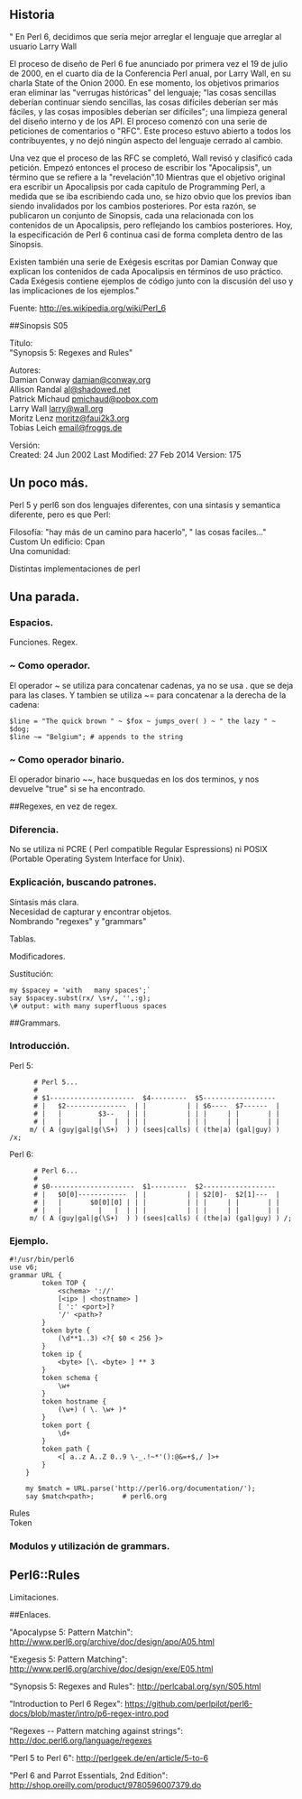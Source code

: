 ## Historia

"    En Perl 6, decidimos que sería mejor arreglar el lenguaje que arreglar al usuario
    Larry Wall

El proceso de diseño de Perl 6 fue anunciado por primera vez el 19 de julio de 2000, en el cuarto día de la Conferencia Perl anual, por Larry Wall, en su charla State of the Onion 2000. En ese momento, los objetivos primarios eran eliminar las "verrugas históricas" del lenguaje; "las cosas sencillas deberían continuar siendo sencillas, las cosas difíciles deberían ser más fáciles, y las cosas imposibles deberían ser difíciles"; una limpieza general del diseño interno y de los API. El proceso comenzó con una serie de peticiones de comentarios o "RFC". Este proceso estuvo abierto a todos los contribuyentes, y no dejó ningún aspecto del lenguaje cerrado al cambio.

Una vez que el proceso de las RFC se completó, Wall revisó y clasificó cada petición. Empezó entonces el proceso de escribir los "Apocalipsis", un término que se refiere a la "revelación".10 Mientras que el objetivo original era escribir un Apocalipsis por cada capítulo de Programming Perl, a medida que se iba escribiendo cada uno, se hizo obvio que los previos iban siendo invalidados por los cambios posteriores. Por esta razón, se publicaron un conjunto de Sinopsis, cada una relacionada con los contenidos de un Apocalipsis, pero reflejando los cambios posteriores. Hoy, la especificación de Perl 6 continua casi de forma completa dentro de las Sinopsis.

Existen también una serie de Exégesis escritas por Damian Conway que explican los contenidos de cada Apocalipsis en términos de uso práctico. Cada Exégesis contiene ejemplos de código junto con la discusión del uso y las implicaciones de los ejemplos."

Fuente: http://es.wikipedia.org/wiki/Perl_6

##Sinopsis S05

Título:  
"Synopsis 5: Regexes and Rules"

Autores:  
    Damian Conway <damian@conway.org>  
    Allison Randal <al@shadowed.net>  
    Patrick Michaud <pmichaud@pobox.com>  
    Larry Wall <larry@wall.org>  
    Moritz Lenz <moritz@faui2k3.org>  
    Tobias Leich <email@froggs.de>  

Versión:  
    Created: 24 Jun 2002
    Last Modified: 27 Feb 2014
    Version: 175

## Un poco más.

Perl 5 y perl6 son dos lenguajes diferentes, con una sintasis y semantica diferente, pero es que Perl:

Filosofía: "hay más de un camino para hacerlo", " las cosas faciles..."  
Custom 
Un edificio: Cpan  
Una comunidad:   

Distintas implementaciones de perl


## Una parada.

### Espacios.

Funciones.
Regex.

### ~ Como operador.
El operador ~ se utiliza para concatenar cadenas, ya no se usa . que se deja para las clases. Y tambien se utiliza ~= para concatenar a la derecha de la cadena:

```
$line = "The quick brown " ~ $fox ~ jumps_over( ) ~ " the lazy " ~ $dog; 
$line ~= "Belgium"; # appends to the string
```
###  ~ Como operador binario.

El operador binario ~~, hace busquedas en los dos terminos, y nos devuelve "true" si se ha encontrado.

##Regexes, en vez de regex.

### Diferencia.

No se utiliza ni PCRE ( Perl compatible Regular Espressions) ni POSIX (Portable Operating System Interface for Unix).

### Explicación, buscando patrones.  
Síntasis más clara.  
Necesidad de capturar y encontrar objetos.  
Nombrando "regexes" y "grammars"

Tablas.  

Modificadores.  


Sustitución:

```
my $spacey = 'with   many spaces';` 
say $spacey.subst(rx/ \s+/, '',:g);  
\# output: with many superfluous spaces  
```


##Grammars.
### Introducción.

Perl 5: 
```
      # Perl 5...
      #
      # $1---------------------  $4---------  $5------------------
      # |   $2---------------  | |          | | $6----  $7------  |
      # |   |         $3--   | | |          | | |     | |       | |
      # |   |         |   |  | | |          | | |     | |       | |
     m/ ( A (guy|gal|g(\S+)  ) ) (sees|calls) ( (the|a) (gal|guy) ) /x;
```
Perl 6: 
```
      # Perl 6...
      #
      # $0---------------------  $1---------  $2------------------
      # |   $0[0]------------  | |          | | $2[0]-  $2[1]---  |
      # |   |       $0[0][0] | | |          | | |     | |       | |
      # |   |         |   |  | | |          | | |     | |       | |
     m/ ( A (guy|gal|g(\S+)  ) ) (sees|calls) ( (the|a) (gal|guy) ) /;
```
### Ejemplo.
```
#!/usr/bin/perl6
use v6;
grammar URL {
        token TOP {
            <schema> '://' 
            [<ip> | <hostname> ]
            [ ':' <port>]?
            '/' <path>?
        }
        token byte {
            (\d**1..3) <?{ $0 < 256 }>
        }
        token ip {
            <byte> [\. <byte> ] ** 3
        }
        token schema {
            \w+
        }
        token hostname {
            (\w+) ( \. \w+ )*
        }
        token port {
            \d+
        }
        token path {
            <[ a..z A..Z 0..9 \-_.!~*'():@&=+$,/ ]>+
        }
    }

    my $match = URL.parse('http://perl6.org/documentation/');
    say $match<path>;       # perl6.org
```

Rules  
Token  

### Modulos y utilización de grammars.



## Perl6::Rules

Limitaciones.



##Enlaces.

"Apocalypse 5: Pattern Matchin": http://www.perl6.org/archive/doc/design/apo/A05.html

"Exegesis 5: Pattern Matching": http://www.perl6.org/archive/doc/design/exe/E05.html

"Synopsis 5: Regexes and Rules":  http://perlcabal.org/syn/S05.html

"Introduction to Perl 6 Regex":  https://github.com/perlpilot/perl6-docs/blob/master/intro/p6-regex-intro.pod

"Regexes -- Pattern matching against strings": http://doc.perl6.org/language/regexes

"Perl 5 to Perl 6": http://perlgeek.de/en/article/5-to-6

"Perl 6 and Parrot Essentials, 2nd Edition": http://shop.oreilly.com/product/9780596007379.do
 
 
